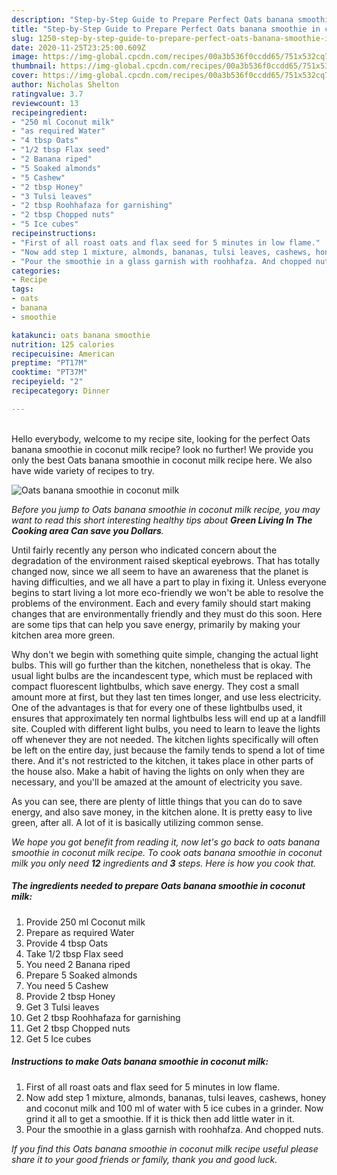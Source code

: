 ```yaml
---
description: "Step-by-Step Guide to Prepare Perfect Oats banana smoothie in coconut milk"
title: "Step-by-Step Guide to Prepare Perfect Oats banana smoothie in coconut milk"
slug: 1250-step-by-step-guide-to-prepare-perfect-oats-banana-smoothie-in-coconut-milk
date: 2020-11-25T23:25:00.609Z
image: https://img-global.cpcdn.com/recipes/00a3b536f0ccdd65/751x532cq70/oats-banana-smoothie-in-coconut-milk-recipe-main-photo.jpg
thumbnail: https://img-global.cpcdn.com/recipes/00a3b536f0ccdd65/751x532cq70/oats-banana-smoothie-in-coconut-milk-recipe-main-photo.jpg
cover: https://img-global.cpcdn.com/recipes/00a3b536f0ccdd65/751x532cq70/oats-banana-smoothie-in-coconut-milk-recipe-main-photo.jpg
author: Nicholas Shelton
ratingvalue: 3.7
reviewcount: 13
recipeingredient:
- "250 ml Coconut milk"
- "as required Water"
- "4 tbsp Oats"
- "1/2 tbsp Flax seed"
- "2 Banana riped"
- "5 Soaked almonds"
- "5 Cashew"
- "2 tbsp Honey"
- "3 Tulsi leaves"
- "2 tbsp Roohhafaza for garnishing"
- "2 tbsp Chopped nuts"
- "5 Ice cubes"
recipeinstructions:
- "First of all roast oats and flax seed for 5 minutes in low flame."
- "Now add step 1 mixture, almonds, bananas, tulsi leaves, cashews, honey and coconut milk and 100 ml of water with 5 ice cubes in a grinder. Now grind it all to get a smoothie. If it is thick then add little water in it."
- "Pour the smoothie in a glass garnish with roohhafza. And chopped nuts."
categories:
- Recipe
tags:
- oats
- banana
- smoothie

katakunci: oats banana smoothie 
nutrition: 125 calories
recipecuisine: American
preptime: "PT17M"
cooktime: "PT37M"
recipeyield: "2"
recipecategory: Dinner

---
```

<br>
Hello everybody, welcome to my recipe site, looking for the perfect Oats banana smoothie in coconut milk recipe? look no further! We provide you only the best Oats banana smoothie in coconut milk recipe here. We also have wide variety of recipes to try.
<br>


![Oats banana smoothie in coconut milk](https://img-global.cpcdn.com/recipes/00a3b536f0ccdd65/751x532cq70/oats-banana-smoothie-in-coconut-milk-recipe-main-photo.jpg)

<i>Before you jump to Oats banana smoothie in coconut milk recipe, you may want to read this short interesting healthy tips about 
<strong>Green Living In The Cooking area Can save you Dollars</strong>.</i>
</br>

Until fairly recently any person who indicated concern about the degradation of the environment raised skeptical eyebrows. That has totally changed now, since we all seem to have an awareness that the planet is having difficulties, and we all have a part to play in fixing it. Unless everyone begins to start living a lot more eco-friendly we won't be able to resolve the problems of the environment. Each and every family should start making changes that are environmentally friendly and they must do this soon. Here are some tips that can help you save energy, primarily by making your kitchen area more green.

Why don't we begin with something quite simple, changing the actual light bulbs. This will go further than the kitchen, nonetheless that is okay. The usual light bulbs are the incandescent type, which must be replaced with compact fluorescent lightbulbs, which save energy. They cost a small amount more at first, but they last ten times longer, and use less electricity. One of the advantages is that for every one of these lightbulbs used, it ensures that approximately ten normal lightbulbs less will end up at a landfill site. Coupled with different light bulbs, you need to learn to leave the lights off whenever they are not needed. The kitchen lights specifically will often be left on the entire day, just because the family tends to spend a lot of time there. And it's not restricted to the kitchen, it takes place in other parts of the house also. Make a habit of having the lights on only when they are necessary, and you'll be amazed at the amount of electricity you save.

As you can see, there are plenty of little things that you can do to save energy, and also save money, in the kitchen alone. It is pretty easy to live green, after all. A lot of it is basically utilizing common sense.


<i>We hope you got benefit from reading it, now let's go back to oats banana smoothie in coconut milk recipe. To cook oats banana smoothie in coconut milk you only need <strong>12</strong> ingredients and <strong>3</strong> steps. Here is how you cook that.
</i>

##### The ingredients needed to prepare Oats banana smoothie in coconut milk:

1. Provide 250 ml Coconut milk
1. Prepare as required Water
1. Provide 4 tbsp Oats
1. Take 1/2 tbsp Flax seed
1. You need 2 Banana riped
1. Prepare 5 Soaked almonds
1. You need 5 Cashew
1. Provide 2 tbsp Honey
1. Get 3 Tulsi leaves
1. Get 2 tbsp Roohhafaza for garnishing
1. Get 2 tbsp Chopped nuts
1. Get 5 Ice cubes


##### Instructions to make Oats banana smoothie in coconut milk:

1. First of all roast oats and flax seed for 5 minutes in low flame.
1. Now add step 1 mixture, almonds, bananas, tulsi leaves, cashews, honey and coconut milk and 100 ml of water with 5 ice cubes in a grinder. Now grind it all to get a smoothie. If it is thick then add little water in it.
1. Pour the smoothie in a glass garnish with roohhafza. And chopped nuts.


<i>If you find this Oats banana smoothie in coconut milk recipe useful please share it to your good friends or family, thank you and good luck.</i>
